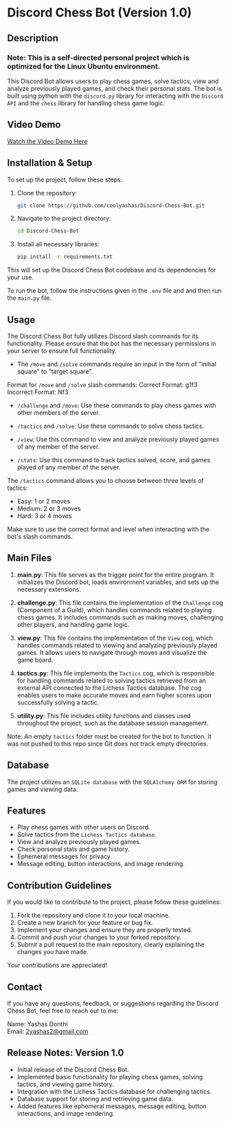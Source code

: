 # Discord Chess Bot (Version 1.0)

## Description

### Note: This is a self-directed personal project which is optimized for the Linux Ubuntu environment.

This Discord Bot allows users to play chess games, solve tactics, view and analyze previously played games, and check their personal stats. The bot is built using python with the `discord.py` library for interacting with the `Discord API` and the `chess` library for handling chess game logic.

## Video Demo

[Watch the Video Demo Here](https://youtu.be/vSPYnxuu5gE)

## Installation & Setup

To set up the project, follow these steps:

1. Clone the repository:

    ```bash
    git clone https://github.com/coolyashas/Discord-Chess-Bot.git
    ```

2. Navigate to the project directory:

    ```bash
    cd Discord-Chess-Bot
    ```

3. Install all necessary libraries:

    ```bash
    pip install -r requirements.txt
    ```

This will set up the Discord Chess Bot codebase and its dependencies for your use.

To run the bot, follow the instructions given in the `.env` file and and then run the `main.py` file.

## Usage

The Discord Chess Bot fully utilizes Discord slash commands for its functionality. Please ensure that the bot has the necessary permissions in your server to ensure full functionality.

- The `/move` and `/solve` commands require an input in the form of "initial square" to "target square".

Format for `/move` and `/solve` slash commands:
Correct Format:   g1f3  
Incorrect Format: Nf3

- `/challenge` and `/move`:  Use these commands to play chess games with other members of the server.

- `/tactics` and `/solve`:  Use these commands to solve chess tactics.

- `/view`:  Use this command to view and analyze previously played games of any member of the server.

- `/stats`:  Use this command to track tactics solved, score, and games played of any member of the server.

The `/tactics` command allows you to choose between three levels of tactics:

- Easy:   1 or 2 moves
- Medium: 2 or 3 moves
- Hard:   3 or 4 moves

Make sure to use the correct format and level when interacting with the bot's slash commands.

## Main Files

1. **main.py**: This file serves as the trigger point for the entire program. It initializes the Discord bot, loads environment variables, and sets up the necessary extensions.

2. **challenge.py**: This file contains the implementation of the `Challenge` cog (Component of a Guild), which handles commands related to playing chess games. It includes commands such as making moves, challenging other players, and handling game logic.

3. **view.py**: This file contains the implementation of the `View` cog, which handles commands related to viewing and analyzing previously played games. It allows users to navigate through moves and visualize the game board.

4. **tactics.py**: This file implements the `Tactics` cog, which is responsible for handling commands related to solving tactics retrieved from an external API connected to the Lichess Tactics database. The cog enables users to make accurate moves and earn higher scores upon successfully solving a tactic.

5. **utility.py**: This file includes utility functions and classes used throughout the project, such as the database session management.

Note: An empty `tactics` folder must be created for the bot to function. It was not pushed to this repo since Git does not track empty directories.

## Database

The project utilizes an `SQLite database` with the `SQLAlchemy ORM` for storing games and viewing data.

## Features

- Play chess games with other users on Discord.
- Solve tactics from the `Lichess Tactics database`.
- View and analyze previously played games.
- Check personal stats and game history.
- Ephemeral messages for privacy.
- Message editing, button interactions, and image rendering.

## Contribution Guidelines

If you would like to contribute to the project, please follow these guidelines:

1. Fork the repository and clone it to your local machine.
2. Create a new branch for your feature or bug fix.
3. Implement your changes and ensure they are properly tested.
4. Commit and push your changes to your forked repository.
5. Submit a pull request to the main repository, clearly explaining the changes you have made.

Your contributions are appreciated!

## Contact

If you have any questions, feedback, or suggestions regarding the Discord Chess Bot, feel free to reach out to me:

Name: Yashas Donthi  
Email: 2yashas2@gmail.com

## Release Notes: Version 1.0

- Initial release of the Discord Chess Bot.
- Implemented basic functionality for playing chess games, solving tactics, and viewing game history.
- Integration with the Lichess Tactics database for challenging tactics.
- Database support for storing and retrieving game data.
- Added features like ephemeral messages, message editing, button interactions, and image rendering.
